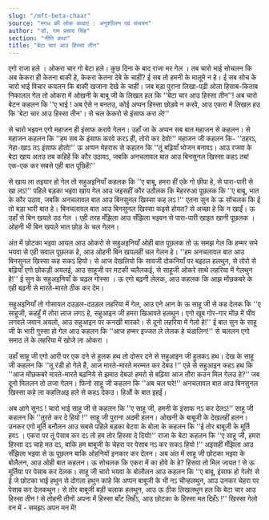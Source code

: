 ```yaml
---
slug: "/mft-beta-chaar"
source: "मगध की लोक कथाएं : अनुशाीलन एवं संचयन"
author: "डॉ. राम प्रसाद सिंह"
section: "नीति कथा"
title: "बेटा चार आउ हिस्सा तीन"
---
```

एगो राजा हले । ओकरा चार गो बेटा हले। कुछ दिना के बाद राजा मर गेल । तब चारो भाई सोचलन कि अब केकरा ही केतना बाकी हे, केकरा केतना देबे के चाहीं?  ई सब तो हमनी के मालूमे न हे। ई सब सोच के चारो भाई विचार कयलन कि बाकी खजाना देखे के चाहीं। जब बड़ा पुराना लिखा-पढ़ी ओला हिसाब-किताब निकालल गेल तो ओकरा में ओखनी के बाबू जी के लिखल हल कि ''बेटा चार आउ हिस्सा तीन'’! अब चारो बेटन कहलन कि ''ए भाई ! अब ऐसे न बनतउ, कोई अप्पन हिस्सा छोड़वे न करवे, आउ एकरा में लिखल हउ कि 'बेटा चार आउ हिस्सा तीन'। से चल केकरो से इंसाफ करा ले!'' 

से चारो भइवन एगो महाजन ही इंसाफ करावे गेलन। उहाँ जा के अप्पन सब बात महाजन से कहलन। से महाजन कहलन कि ''हम सब के इंसाफ करवे करऽ ही, तोरो कर देवो!'' महाजन जी कहलन कि- ''ठहरऽ, नेहा-खाऽ तऽ इंसाफ होतो!'' ऊ अप्पन मेहरारू से कहलन कि ''तूं बढ़ियाँ भोजन बनावऽ। आउ रजवा के बेटा खाय अतउ तब कहिहें कि कौर उठावऽ, जबकि अनचलावल बात आउ बिनसुनल खिस्सा कहऽ तब! एक-एक कर सबसे एही बात पूछिहें!'’ 

से खाय ला तइयार हो गेल तो सहुअइनियाँ कहलक कि ''ए बाबू, हमरा हीं एके गो छीपा हे, से पारा-पारी से खा लऽ!'' पहिले बड़का भइवा खाय गेल आउ जइसहीं कौर उठौलक कि मेहररुआ पूछलक कि ''ए बाबू, भात के कौर उठाव, जबकि अनचलावल बात आउ बिनसुनल खिस्सा कह लऽ !'' एतना सुन के ऊ सोंचलक कि ई तो बड़ा भारी बात हे। बिनचलावल बात आउ बिनसुनल खिस्सा कइसे होयत? से अच्छा हे कि न खाईं। ऊ उहाँ से बिन खयले उठ गेल । एही तरह मँझिला आउ सँझिला भइवन से पारा-पारी खाइत खानी पूछलक । ओहनी भी बिन खयले भात छोड़ के चल गेलन।
 
अंत में छोटका भइवा आयल आउ ओकरो से सहुअइनियाँ ओही बात पूछलक तो ऊ समझ गेल कि हम्मर सभे भयवा से एही सवाल पूछलक हे, आउ ओहनी बिन खयलहीं चल गेलन हे। ''हम अनचलावल बात आउ बिनसुनल खिस्सा कह सकऽ हियो। से आज देखलियो कि सावजी दोकनियाँ पर बइठल हलथुन, से तोरो से बढ़ियाँ एगो छोकड़ी अयलई, आउ साहूजी पर मटकी चलैलकई, से साहूजी ओकरे साथे लहरिया में गेलथुन हे!'' ई सुन के सहुअइनियाँ के चढ़ल गोस्सा । ऊ एगो बढ़नी लेलक, आउ कहलक कि आझ मोंछकबरे के एही बढ़नी से मारते-मारते ठीक कर देम। 

सहुअइनियाँ तो गोसायल दउड़ल-दउड़ल लहरिया में गेल, आउ एने आन के ऊ साहू जी से कह देलक कि ''ए साहूजी, कहहुँ में तोरा लाज लगऽ हे, सहुआइन जी हमरा खिआवते हलथुन। एगो खूब गोर-गार मोंछ में घीव लगवले जवान अयलो, आउ सहुआइन पर कनखी मारको। से दूनो लहरिया में गेलो हे!'' ई बात सुन के साहू जी के भारी गुस्सा हो गेल आउ कहलन कि ''आज हम्मर इज्जत ले लेलक हे चंडालिन!'' से चललन एगो समाठ ले के लहरिया में खोजे ला ओकरा । 

उहाँ साहू जी एगो आरी पर एक दने से हुलक हथ तो दोसर दने से सहुआइन जी हुलकऽ हथ। देख के साहू जी कहलन कि ''तू रंडी हो गेले हैं, आज मारते-मारते मरम्मत कर देबउ !'' एन्ने से सहुआइन कहऽ हथ कि ''आज मोंछकबरे मारते-मारते बढ़निये से झमाठ देबउ! हमरो से बढ़िया आज तौरा कउन मिल गेलउ हे?'’ जब दूनो मिललन तो लजा गेलन। फिनो साहू जी कहलन कि ''अब चल घरे!'' अनचलावल बात आउ बिनसुनल खिस्सा कहे ला कहलिअइ हले से कहऽ देकउ। हिऔं के बात इहईं। 

अब आगे सुनऽ ! चारो भाई साहू जी से कहलन कि ''ए साहू जी, हमनी के इंसाफ नऽ कर देलऽ!'' साहू जी कहलन कि ''तुरते कर दे हियो !'' साहू जी पुराना अदमी हलन। ओखनी के बाबूजी के देखलहीं हलन। उनकर एगो मूर्ति बनौलन आउ सबसे पहिले बड़का बेटवा के बोला के कहलन कि ''ई तोर बाबूजी के मूर्ति हवऽ । एकरा पर तूं पेसाब कर दऽ तो हम तोर हिस्सा दे दियो!'' राजा के बेटा कहलन कि ''ए साहू जी, हमरा हिस्सा दऽ चाहे मत दऽ, बाकि हम बाबूजी के चेहरा पर पेसाब नऽ कर सकऽ हियो !'' अइसहीं मँझिला आउ सँझिला भइवा से ऊ पूछलन बाकि ओहनियों इनकार कर देलन। अब अंत में साहू जी छोटका भइवा के बोलैलन, आउ ओही बात कहलन। ऊ सोचलक कि एकरा में का होवे के हे? हिसवा तो मिल जायत ! से ऊ मूर्तिया पर पेसाब कर देलक। साहू जी चारो भयवा के बोलौलन आउ कहलन कि ''ए बाबू, इंसाफ हो गेलो! से ई जे छोटका भाई हथुन से दोगला हथुन काहे कि अप्पन बाबूजी के भी नऽ चीन्हलथुन, आउ उनकर चेहरा पर पेसाब कर देलकथुन। से तोर बाबूजी बड़ी चलाक हलथुन, आउ ऊ ठीक लिखलथुन हल कि बेटा चार आउ हिस्सा तीन ! से तोहनी तीनों अपना में हिस्सा बाँट लिहँऽ, आउ छोटका के हिस्सा मत दिहँऽ !'' खिस्सा गेलो वन में - समझऽ अपन मन में!